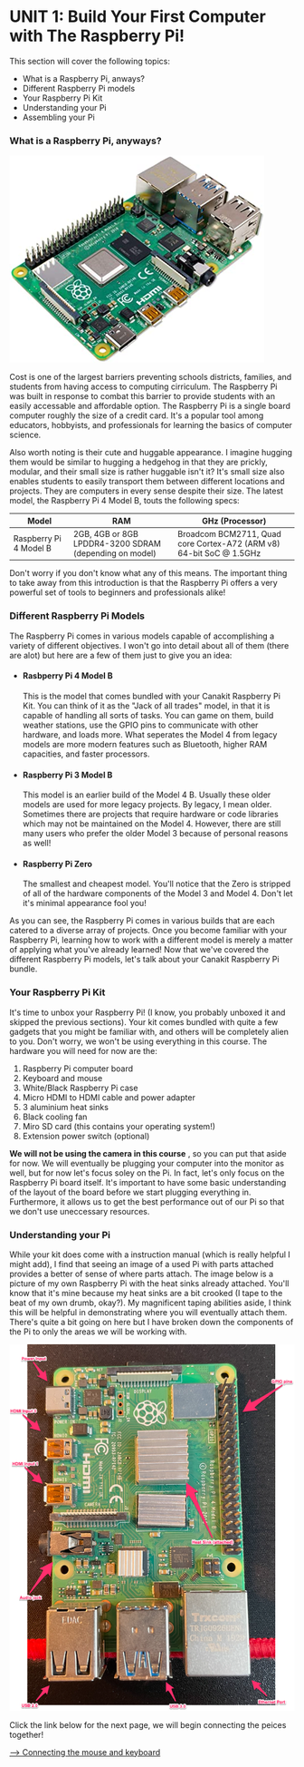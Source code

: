 # UNIT 1: Build Your First Computer with The Raspberry Pi! 

This section will cover the following topics: 
* What is a Raspberry Pi, anways? 
* Different Raspberry Pi models
* Your Raspberry Pi Kit 
* Understanding your Pi 
* Assembling your Pi  
<!-- more to come --> 

### What is a Raspberry Pi, anyways? 
<!-- Need an embedded image --> 
![Raspberry Pi Model 4](/docs/assets/images/stock_raspberryPi_4.jpeg)

Cost is one of the largest barriers preventing schools districts, families, and students from having access to computing cirriculum. The Raspberry Pi was built in response to combat this barrier to provide students with an easily accessable and affordable option. The Raspberry Pi is a single board computer roughly the size of a credit card. It's a popular tool among educators, hobbyists, and professionals for learning the basics of computer science. 

Also worth noting is their cute and huggable appearance. I imagine hugging them would be similar to hugging a hedgehog in that they are prickly, modular, and their small size is rather huggable isn't it? It's small size also enables students to easily transport them between different locations and projects. They are computers in every sense despite their size. The latest model, the Raspberry Pi 4 Model B, touts the 
following specs: 

Model     | RAM  | GHz (Processor) 
--------- | ---- | -----
Raspberry Pi 4 Model B | 2GB, 4GB or 8GB LPDDR4-3200 SDRAM (depending on model) | Broadcom BCM2711, Quad core Cortex-A72 (ARM v8) 64-bit SoC @ 1.5GHz

Don't worry if you don't know what any of this means. The important thing to take away from this introduction is that the Raspberry Pi offers a very powerful set 
of tools to beginners and professionals alike! 


### Different Raspberry Pi Models 

The Raspberry Pi comes in various models capable of accomplishing a variety of different objectives. I won't go into detail about all of them (there are alot) 
but here are a few of them just to give you an idea: 
* #### Rasbperry Pi 4 Model B 
  <!-- Just need a link to a raspberrypi.org for each model?  --> 
    This is the model that comes bundled with your Canakit Raspberry Pi Kit. You can think of it as the "Jack of all trades" model, in that it is capable 
  of handling all sorts of tasks. You can game on them, build weather stations, use the GPIO pins to communicate with other hardware, and loads more. What seperates 
  the Model 4 from legacy models are more modern features such as Bluetooth, higher RAM capacities, and faster processors. 
* #### Raspberry Pi 3 Model B 
    This model is an earlier build of the Model 4 B. Usually these older models are used for more legacy projects. By legacy, I mean older. Sometimes there are 
  projects that require hardware or code libraries which may not be maintained on the Model 4. However, there are still many users who prefer the older 
  Model 3 because of personal reasons as well! 
* #### Raspberry Pi Zero 
    The smallest and cheapest model. You'll notice that the Zero is stripped of all of the hardware components of the Model 3 and Model 4. Don't let it's 
    minimal appearance fool you! 

As you can see, the Raspberry Pi comes in various builds that are each catered to a diverse array of projects. Once you become familiar with your Raspberry Pi, 
learning how to work with a different model is merely a matter of applying what you've already learned! Now that we've covered the different Raspberry Pi models, let's talk about your Canakit Raspberry Pi bundle. 

### Your Raspberry Pi Kit 
<!-- I will need pictures of my own set up for this section that I will add at a later time. --> 
It's time to unbox your Raspberry Pi! (I know, you probably unboxed it and skipped the previous sections).  Your kit comes bundled with quite a few gadgets that you might be familiar with, and others will be completely alien to you. Don't worry, we won't be using everything in this course. The hardware you will 
need for now are the: 
1. Raspberry Pi computer board  
2. Keyboard and mouse
3. White/Black Raspberry Pi case 
4. Micro HDMI to HDMI cable and power adapter 
5. 3 aluminium heat sinks 
6. Black cooling fan 
7. Miro SD card (this contains your operating system!) 
8. Extension power switch (optional) 

**We will not be using the camera in this course** , so you can put that aside for now. We will eventually be plugging your computer into the monitor as well, but for now let's focus soley on the Pi. In fact, let's only focus on the Raspberry Pi board itself. It's important to have some basic understanding of the layout of the board before we start plugging everything in. Furthermore, it allows us to get the best performance out of our Pi so that we don't use uneccessary resources. 

### Understanding your Pi 

While your kit does come with a instruction manual (which is really helpful I might add), I find that seeing an image of a used Pi with parts attached provides a better of sense of where parts attach. The image below is a picture of my own Raspberry Pi with the heat sinks already attached. You'll know that it's mine because my heat sinks are a bit crooked (I tape to the beat of my own drumb, okay?). My magnificent taping abilities aside, I think this will be helpful in demonstrating where you will eventually attach them. There's quite a bit going on here but I have broken down the components of the Pi to only the areas we will be working with. 

![Photo of personal raspberry pi with heat sinks attached](/docs/assets/images/raspberry_pi_layout.png)

Click the link below for the next page, we will begin connecting the peices together! 

[--> Connecting the mouse and keyboard](/../../unit1_pt2.md)
<!-- Need to note that any USB keyboard and mouse will work with the Pi --> 

